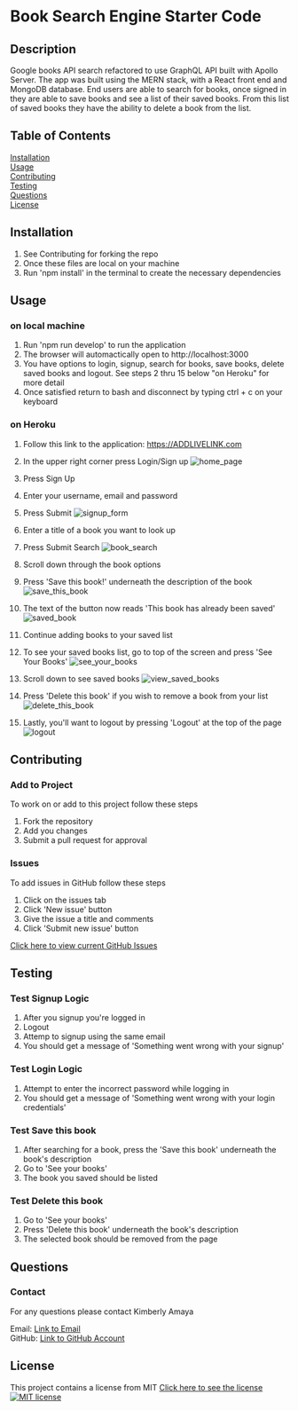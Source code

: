 # Book Search Engine Starter Code

## Description
  Google books API search refactored to use GraphQL API built with Apollo Server. The app was built using the MERN stack, with a React front end and MongoDB database. End users are able to search for books, once signed in they are able to save books and see a list of their saved books. From this list of saved books they have the ability to delete a book from the list.

  ## Table of Contents
  [Installation](#Installation)  
  [Usage](#Usage)  
  [Contributing](#Contributing)   
  [Testing](#Testing)  
  [Questions](#Questions)  
  [License](#License) 
  
  ## Installation
  1. See Contributing for forking the repo
  2. Once these files are local on your machine
  3. Run 'npm install' in the terminal to create the necessary dependencies
  
  ## Usage
  ### on local machine
  1. Run 'npm run develop' to run the application
  2. The browser will automactically open to http://localhost:3000
  3. You have options to login, signup, search for books, save books, delete saved books and logout. See steps 2 thru 15 below "on Heroku" for more detail
  4. Once satisfied return to bash and disconnect by typing ctrl + c on your keyboard

  ### on Heroku
  1. Follow this link to the application: https://ADDLIVELINK.com
  2. In the upper right corner press Login/Sign up
  ![home_page](./client/public/assets/home_page.JPG)

  3. Press Sign Up
  4. Enter your username, email and password
  5. Press Submit
  ![signup_form](./client/public/assets/signup_form.JPG)

  6. Enter a title of a book you want to look up
  7. Press Submit Search
  ![book_search](./client/public/assets/book_search.JPG)

  8. Scroll down through the book options
  9. Press 'Save this book!' underneath the description of the book
  ![save_this_book](./client/public/assets/save_this_book.JPG)

  10. The text of the button now reads 'This book has already been saved'
  ![saved_book](./client/public/assets/saved_book.JPG)

  11. Continue adding books to your saved list
  12. To see your saved books list, go to top of the screen and press 'See Your Books'
  ![see_your_books](./client/public/assets/see_your_books.JPG)

  13. Scroll down to see saved books
  ![view_saved_books](./client/public/assets/view_saved_books.JPG)

  14. Press 'Delete this book' if you wish to remove a book from your list
  ![delete_this_book](./client/public/assets/delete_this_book.JPG)

  15. Lastly, you'll want to logout by pressing 'Logout' at the top of the page
  ![logout](./client/public/assets/logout.JPG)

 
  ## Contributing                                                                                                
  
  ### Add to Project  
  To work on or add to this project follow these steps  
  1. Fork the repository  
  2. Add you changes  
  3. Submit a pull request for approval  
  
  ### Issues
  To add issues in GitHub follow these steps
  1. Click on the issues tab
  2. Click 'New issue' button
  3. Give the issue a title and comments
  4. Click 'Submit new issue' button

  [Click here to view current GitHub Issues](https://github.com/kimberlyamaya/hit-me-with-your-book-search-engine/issues)   

  ## Testing

  ### Test Signup Logic
  1. After you signup you're logged in  
  2. Logout  
  3. Attemp to signup using the same email  
  4. You should get a message of 'Something went wrong with your signup'  

  ### Test Login Logic
  1. Attempt to enter the incorrect password while logging in  
  2. You should get a message of 'Something went wrong with your login credentials'  

  ### Test Save this book
  1. After searching for a book, press the 'Save this book' underneath the book's description  
  2. Go to 'See your books'  
  3. The book you saved should be listed  

  ### Test Delete this book
  1. Go to 'See your books'  
  2. Press 'Delete this book' underneath the book's description  
  3. The selected book should be removed from the page  

  ## Questions

  ### Contact
  For any questions please contact Kimberly Amaya 
  
  Email: [Link to Email](mailto:kimberly_kimbell@yahoo.com)  
  GitHub: [Link to GitHub Account](https://github.com/kimberlyamaya)  
  
  ## License
  This project contains a license from MIT 
  [Click here to see the license](license.md)
  [![MIT license](https://img.shields.io/badge/License-MIT-blue.svg)](https://mit-license.org/) 